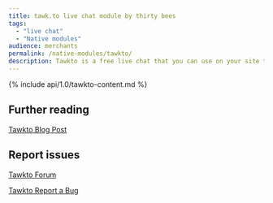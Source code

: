 ```yaml
---
title: tawk.to live chat module by thirty bees
tags:
  - "live chat"
  - "Native modules"
audience: merchants
permalink: /native-modules/tawkto/
description: Tawkto is a free live chat that you can use on your site to quickly and easily help customers with customer service issues.
---
```



{% include api/1.0/tawkto-content.md %}

## Further reading

[Tawkto Blog Post](https://thirtybees.com/native-modules/new-module-tawk-to-add-live-chat-to-your-site/)

## Report issues

[Tawkto Forum](https://forum.thirtybees.com/category/26/tawk-to)

[Tawkto Report a Bug](https://github.com/thirtybees/tawkto/issues)